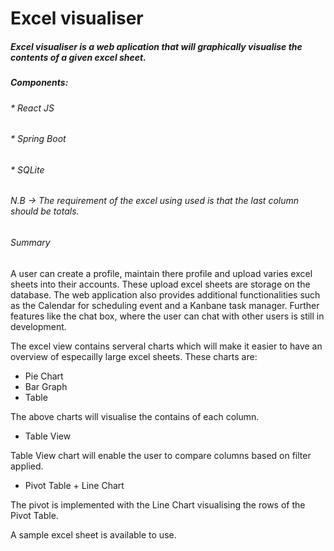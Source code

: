 # Excel visualiser

##### Excel visualiser is a web aplication that will graphically visualise the contents of a given excel sheet. 

##### Components:

###### * React JS
###### * Spring Boot
###### * SQLite 

###### N.B -> The requirement of the excel using used is that the last column should be totals.

###### Summary

A user can create a profile, maintain there profile and upload varies excel sheets into their accounts. These upload excel sheets are storage on the database. The web application also provides additional functionalities such as the Calendar for scheduling event and a Kanbane task manager. Further features like the chat box, where the user can chat with other users is still in development.  

The excel view contains serveral charts which will make it easier to have an overview of especailly large excel sheets. These charts are:
* Pie Chart
* Bar Graph
* Table

The above charts will visualise the contains of each column.

* Table View

Table View chart will enable the user to compare columns based on filter applied.

* Pivot Table + Line Chart

The pivot is implemented with the Line Chart visualising the rows of the Pivot Table.

A sample excel sheet is available to use. 



